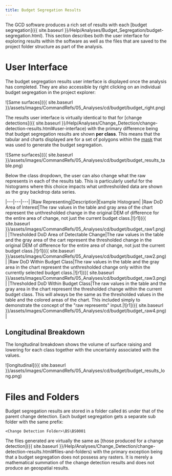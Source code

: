 ```yaml
---
title: Budget Segregation Results
---
```


The GCD software produces a rich set of results with each [budget segregation]({{ site.baseurl }}/Help/Analyses/Budget_Segregation/budget-segregation.html). This section describes both the user interface for exploring results within the software as well as the files that are saved to the project folder structure as part of the analysis.

# User Interface

The budget segregation results user interface is displayed once the analysis has completed. They are also accessible by right clicking on an individual budget segregation in the project explorer:

![Same surfaces]({{ site.baseurl }}/assets/images/CommandRefs/05_Analyses/cd/budget/budget_right.png)

The results user interface is virtually identical to that for [change detections]({{ site.baseurl }}/Help/Analyses/Change_Detection/change-detection-results.html#user-interface) with the primary difference being that budget segregation results are shown **per class**. This means that the tabular and charts displayed are for a set of polygons within the [mask]({{site.baseurl}}/Help/Inputs/Masks/regular-masks.html) that was used to generate the budget segregation.

![Same surfaces]({{ site.baseurl }}/assets/images/CommandRefs/05_Analyses/cd/budget/budget_results_table.png)


Below the class dropdown, the user can also change what the raw represents in each of the results tab. This is particularly useful for the histograms where this choice impacts what unthresholded data are shown as the gray backdrop data series. 

|---|---|---|
|Raw Representing|Description|Example Histogram|
|Raw DoD Area of Interest|The raw values in the table and gray area of the chart represent the unthresholded change in the original DEM of difference for the entire area of change, not just the current budget class.|![r1]({{ site.baseurl }}/assets/images/CommandRefs/05_Analyses/cd/budget/budget_raw1.png)|
|Thresholded DoD Area of Detectable Change|The raw values in the table and the gray area of the cart represent the thresholded change in the original DEM of difference for the entire area of change, not just the current budget class.|![r1]({{ site.baseurl }}/assets/images/CommandRefs/05_Analyses/cd/budget/budget_raw2.png)|
|Raw DoD Within Budget Class|The raw values in the table and the gray area in the chart represent the unthresholded change only within the currently selected budget class.|![r1]({{ site.baseurl }}/assets/images/CommandRefs/05_Analyses/cd/budget/budget_raw3.png)|
|Thresholded DoD Within Budget Class|The raw values in the table and the gray area in the chart represent the thresholded change within the current budget class. This will always be the same as the thresholded values in the table and the colored areas of the chart. This included simply to demonstrate the concept of the "raw represents" input.|![r1]({{ site.baseurl }}/assets/images/CommandRefs/05_Analyses/cd/budget/budget_raw4.png)|

## Longitudinal Breakdown

The longitudinal breakdown shows the volume of surface raising and lowering for each class together with the uncertainty associated with the values.

![longitudinal]({{ site.baseurl }}/assets/images/CommandRefs/05_Analyses/cd/budget/budget_results_long.png)

# Files and Folders

Budget segregation results are stored in a folder called `BS` under that of the parent change detection. Each budget segregation gets a separate sub folder with the same prefix:

```
<Change Detection Folder>\BS\BS0001
```

The files generated are virtually the same as [those produced for a change detection]({{ site.baseurl }}/Help/Analyses/Change_Detection/change-detection-results.html#files-and-folders) with the primary exception being that a budget segregation does not possess any rasters. It is merely a mathematical summation of the change detection results and does not produce an geospatial results.